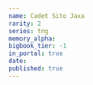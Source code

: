 ```yaml
---
name: Cadet Sito Jaxa
rarity: 2
series: tng
memory_alpha:
bigbook_tier: -1
in_portal: true
date:
published: true
---
```



